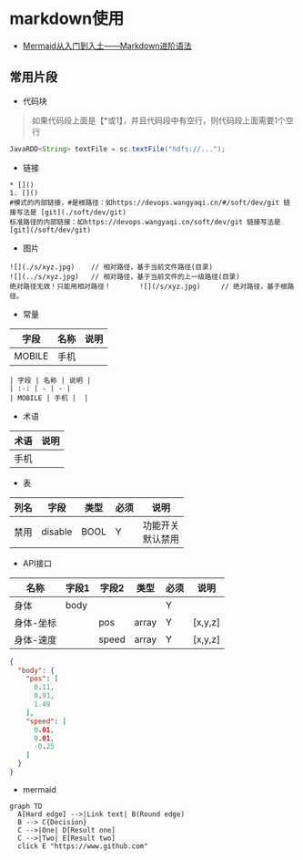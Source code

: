 # markdown使用
* [Mermaid从入门到入土——Markdown进阶语法](https://zhuanlan.zhihu.com/p/355997933)

## 常用片段

* 代码块
> 如果代码段上面是【*或1】，并且代码段中有空行，则代码段上面需要1个空行

```java
JavaRDD<String> textFile = sc.textFile("hdfs://...");
```

* 链接

```
* []()
1. []()
#模式的内部链接，#是根路径：如https://devops.wangyaqi.cn/#/soft/dev/git 链接写法是 [git](./soft/dev/git)
标准路径的内部链接：如https://devops.wangyaqi.cn/soft/dev/git 链接写法是 [git](/soft/dev/git)
```

* 图片

```
![](./s/xyz.jpg)    // 相对路径，基于当前文件路径(目录)
![](../s/xyz.jpg)   // 相对路径，基于当前文件的上一级路径(目录)
绝对路径无效！只能用相对路径！       ![](/s/xyz.jpg)     // 绝对路径，基于根路径。
```

* 常量

| 字段 | 名称 | 说明 |
| :-: | - | - |
| MOBILE | 手机 |  |

```
| 字段 | 名称 | 说明 |
| :-: | - | - |
| MOBILE | 手机 |  |
```

* 术语

| 术语 | 说明 |
| - | - |
| 手机 |  |

* 表

| 列名 | 字段 | 类型 | 必须 | 说明 |
| :-: | - | - | - | - |
| 禁用 | disable | BOOL | Y | 功能开关<br>默认禁用 |

* API接口

| 名称 | 字段1 | 字段2 | 类型 | 必须 | 说明 |
| - | - | - | - | - | - |
| 身体 | body |  |  | Y |  |
| 身体-坐标 |  | pos | array | Y | [x,y,z] |
| 身体-速度 |  | speed | array | Y | [x,y,z] |

```json
{
  "body": {
    "pos": [
      0.11,
      0.91,
      1.49
    ],
    "speed": [
      0.01,
      0.01,
      -0.25
    ]
  }
}
```

* mermaid

```mermaid
graph TD
  A[Hard edge] -->|Link text| B(Round edge)
  B --> C{Decision}
  C -->|One| D[Result one]
  C -->|Two| E[Result two]
  click E "https://www.github.com"
```
